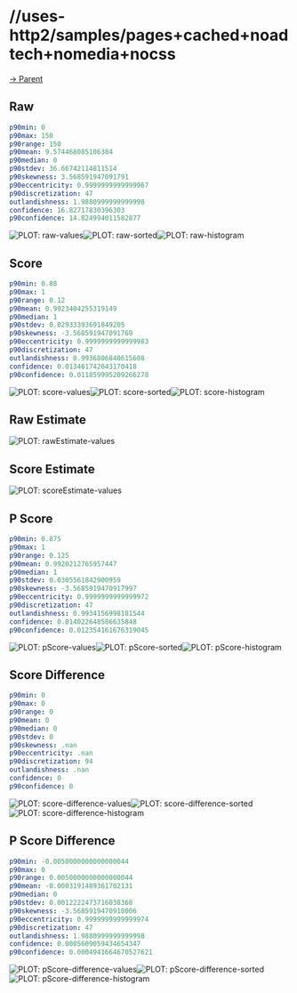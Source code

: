 
# //uses-http2/samples/pages+cached+noadtech+nomedia+nocss

[→ Parent](../..)


## Raw


```yaml
p90min: 0
p90max: 150
p90range: 150
p90mean: 9.574468085106384
p90median: 0
p90stdev: 36.66742114811514
p90skewness: 3.568591947091791
p90eccentricity: 0.9999999999999967
p90discretization: 47
outlandishness: 1.9880999999999998
confidence: 16.82717830396303
p90confidence: 14.824994011582877

```

![PLOT: raw-values](./raw/values.svg)![PLOT: raw-sorted](./raw/sorted.svg)![PLOT: raw-histogram](./raw/histogram.svg)
## Score


```yaml
p90min: 0.88
p90max: 1
p90range: 0.12
p90mean: 0.9923404255319149
p90median: 1
p90stdev: 0.02933393691849205
p90skewness: -3.568591947091769
p90eccentricity: 0.9999999999999983
p90discretization: 47
outlandishness: 0.9936806840615608
confidence: 0.013461742643170418
p90confidence: 0.011859995209266278

```

![PLOT: score-values](./score/values.svg)![PLOT: score-sorted](./score/sorted.svg)![PLOT: score-histogram](./score/histogram.svg)
## Raw Estimate

![PLOT: rawEstimate-values](./rawEstimate/values.svg)
## Score Estimate

![PLOT: scoreEstimate-values](./scoreEstimate/values.svg)
## P Score


```yaml
p90min: 0.875
p90max: 1
p90range: 0.125
p90mean: 0.9920212765957447
p90median: 1
p90stdev: 0.0305561842900959
p90skewness: -3.5685919470917997
p90eccentricity: 0.9999999999999972
p90discretization: 47
outlandishness: 0.9934156998181544
confidence: 0.014022648586635848
p90confidence: 0.012354161676319045

```

![PLOT: pScore-values](./pScore/values.svg)![PLOT: pScore-sorted](./pScore/sorted.svg)![PLOT: pScore-histogram](./pScore/histogram.svg)
## Score Difference


```yaml
p90min: 0
p90max: 0
p90range: 0
p90mean: 0
p90median: 0
p90stdev: 0
p90skewness: .nan
p90eccentricity: .nan
p90discretization: 94
outlandishness: .nan
confidence: 0
p90confidence: 0

```

![PLOT: score-difference-values](./score-difference/values.svg)![PLOT: score-difference-sorted](./score-difference/sorted.svg)![PLOT: score-difference-histogram](./score-difference/histogram.svg)
## P Score Difference


```yaml
p90min: -0.0050000000000000044
p90max: 0
p90range: 0.0050000000000000044
p90mean: -0.0003191489361702131
p90median: 0
p90stdev: 0.0012222473716038368
p90skewness: -3.5685919470918006
p90eccentricity: 0.9999999999999974
p90discretization: 47
outlandishness: 1.9880999999999998
confidence: 0.0005609059434654347
p90confidence: 0.0004941664670527621

```

![PLOT: pScore-difference-values](./pScore-difference/values.svg)![PLOT: pScore-difference-sorted](./pScore-difference/sorted.svg)![PLOT: pScore-difference-histogram](./pScore-difference/histogram.svg)